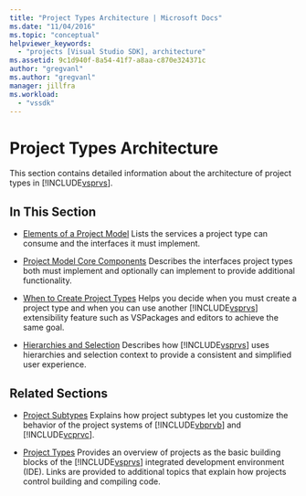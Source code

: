 ```yaml
---
title: "Project Types Architecture | Microsoft Docs"
ms.date: "11/04/2016"
ms.topic: "conceptual"
helpviewer_keywords:
  - "projects [Visual Studio SDK], architecture"
ms.assetid: 9c1d940f-8a54-41f7-a8aa-c870e324371c
author: "gregvanl"
ms.author: "gregvanl"
manager: jillfra
ms.workload:
  - "vssdk"
---
```

# Project Types Architecture
This section contains detailed information about the architecture of project types in [!INCLUDE[vsprvs](../../code-quality/includes/vsprvs_md.md)].

## In This Section
- [Elements of a Project Model](../../extensibility/internals/elements-of-a-project-model.md)
 Lists the services a project type can consume and the interfaces it must implement.

- [Project Model Core Components](../../extensibility/internals/project-model-core-components.md)
 Describes the interfaces project types both must implement and optionally can implement to provide additional functionality.

- [When to Create Project Types](../../extensibility/internals/when-to-create-project-types.md)
 Helps you decide when you must create a project type and when you can use another [!INCLUDE[vsprvs](../../code-quality/includes/vsprvs_md.md)] extensibility feature such as VSPackages and editors to achieve the same goal.

- [Hierarchies and Selection](../../extensibility/internals/hierarchies-and-selection.md)
 Describes how [!INCLUDE[vsprvs](../../code-quality/includes/vsprvs_md.md)] uses hierarchies and selection context to provide a consistent and simplified user experience.

## Related Sections
- [Project Subtypes](../../extensibility/internals/project-subtypes.md)
 Explains how project subtypes let you customize the behavior of the project systems of [!INCLUDE[vbprvb](../../code-quality/includes/vbprvb_md.md)] and [!INCLUDE[vcprvc](../../code-quality/includes/vcprvc_md.md)].

- [Project Types](../../extensibility/internals/project-types.md)
 Provides an overview of projects as the basic building blocks of the [!INCLUDE[vsprvs](../../code-quality/includes/vsprvs_md.md)] integrated development environment (IDE). Links are provided to additional topics that explain how projects control building and compiling code.